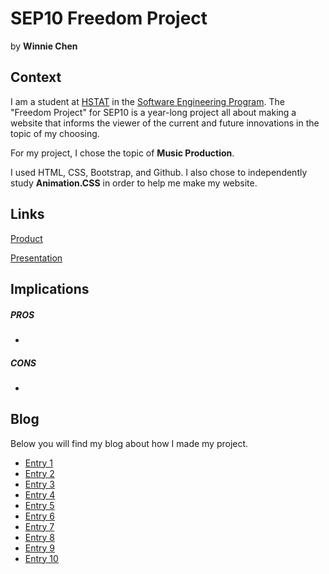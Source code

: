 # SEP10 Freedom Project
by **Winnie Chen**

## Context
I am a student at [HSTAT](https://www.hstat.org/) in the [Software Engineering Program](https://hstatsep.github.io/). The "Freedom Project" for SEP10 is a year-long project all about making a website that informs the viewer of the current and future innovations in the topic of my choosing.

For my project, I chose the topic of **Music Production**. 

I used HTML, CSS, Bootstrap, and Github. I also chose to independently study **Animation.CSS** in order to help me make my website.

## Links

[Product](https://winniec9153.github.io/sep10-freedom-project/index.html)

[Presentation](https://docs.google.com/presentation/d/1tOF5urT0LOsIHtkWUp56a8_zF3IWzCgb1VtYLtUnOvY/edit?slide=id.g35a01fbbaa6_0_4#slide=id.g35a01fbbaa6_0_4)

## Implications
##### PROS
* 
##### CONS
* 


## Blog
Below you will find my blog about how I made my project.

* [Entry 1](blog/entry01.md)
* [Entry 2](blog/entry02.md)
* [Entry 3](blog/entry03.md)
* [Entry 4](blog/entry04.md)
* [Entry 5](blog/entry05.md)
* [Entry 6](blog/entry06.md)
* [Entry 7](blog/entry07.md)
* [Entry 8](blog/entry08.md)
* [Entry 9](blog/entry09.md)
* [Entry 10](blog/entry10.md)
